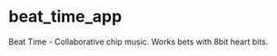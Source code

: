 beat_time_app
=============

Beat Time - Collaborative chip music. Works bets with 8bit heart bits.
